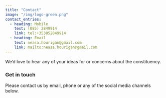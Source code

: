 ```yaml
---
title: "Contact"
image: "/img/logo-green.png"
contact_entries:
  - heading: Mobile
    text: (085) 2849914
    link: tel:+353852849914
  - heading: Email
    text: neasa.hourigan@gmail.com
    link: mailto:neasa.hourigan@gmail.com
---
```


We’d love to hear any of your ideas for or concerns about the constituency.

<h3 class="f4 b lh-title mb2">Get in touch</h3>

Please contact us by email, phone or any of the social media channels below. 
